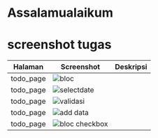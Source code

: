 # Assalamualaikum 

# screenshot tugas
| Halaman              | Screenshot                                   |  Deskripsi                                             |
|----------------------|----------------------------------------------|--------------------------------------------------------|
| todo_page   | ![bloc](https://github.com/user-attachments/assets/0e2745f7-511e-4d6b-950f-ab7123c87da0)|        |
| todo_page   |![selectdate](https://github.com/user-attachments/assets/8790fe05-23a3-4ccb-91ff-d7d40bc98c66)|        |
| todo_page   | ![validasi](https://github.com/user-attachments/assets/50716470-eef5-4fec-b461-20a397ce17e3)|        |
| todo_page   | ![add data](https://github.com/user-attachments/assets/8f5763c0-dd87-4bfa-a314-5f2764031916)|        |
| todo_page   | ![bloc checkbox](https://github.com/user-attachments/assets/786f2a1c-c379-4023-a56e-0d229740a239)|        |


